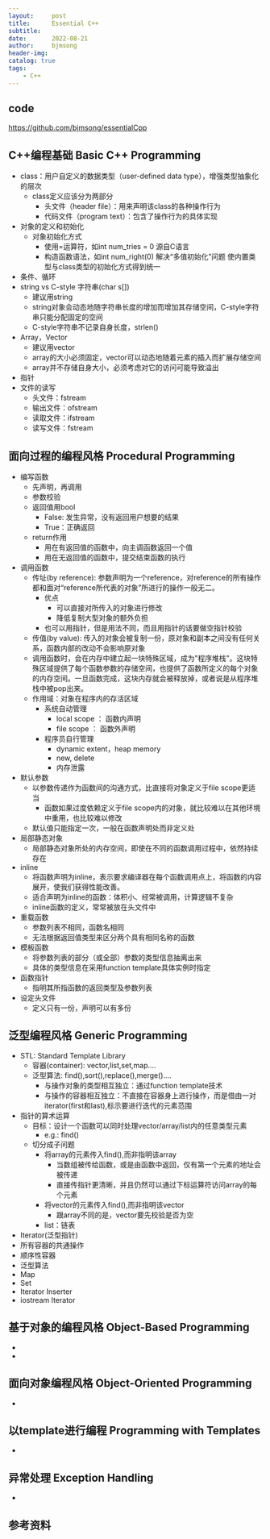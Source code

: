 ```yaml
---
layout:     post
title:      Essential C++
subtitle:   
date:       2022-08-21
author:     bjmsong
header-img: 
catalog: true
tags:
    - C++
---
```

## code
https://github.com/bjmsong/essentialCpp

## C++编程基础 Basic C++ Programming
- class：用户自定义的数据类型（user-defined data type），增强类型抽象化的层次
    - class定义应该分为两部分
        - 头文件（header file）：用来声明该class的各种操作行为
        - 代码文件（program text）：包含了操作行为的具体实现
- 对象的定义和初始化
    - 对象初始化方式
        - 使用=运算符，如int num_tries = 0
        源自C语言
        - 构造函数语法，如int num_right(0)
        解决“多值初始化”问题
        使内置类型与class类型的初始化方式得到统一
- 条件、循环
- string vs C-style 字符串(char s[])
    - 建议用string
    - string对象会动态地随字符串长度的增加而增加其存储空间，C-style字符串只能分配固定的空间
    - C-style字符串不记录自身长度，strlen()
- Array，Vector
    - 建议用vector
    - array的大小必须固定，vector可以动态地随着元素的插入而扩展存储空间
    - array并不存储自身大小，必须考虑对它的访问可能导致溢出
- 指针
- 文件的读写
    - 头文件：fstream
    - 输出文件：ofstream
    - 读取文件：ifstream
    - 读写文件：fstream

## 面向过程的编程风格 Procedural Programming
- 编写函数
    - 先声明，再调用
    - 参数校验
    - 返回值用bool
        - False: 发生异常，没有返回用户想要的结果
        - True：正确返回
    - return作用
        - 用在有返回值的函数中，向主调函数返回一个值
        - 用在无返回值的函数中，提交结束函数的执行
- 调用函数
    - 传址(by reference): 参数声明为一个reference，对reference的所有操作都和面对“reference所代表的对象”所进行的操作一般无二。
        - 优点
            - 可以直接对所传入的对象进行修改
            - 降低复制大型对象的额外负担
        - 也可以用指针，但是用法不同，而且用指针的话要做空指针校验
    - 传值(by value): 传入的对象会被复制一份，原对象和副本之间没有任何关系，函数内部的改动不会影响原对象
    - 调用函数时，会在内存中建立起一块特殊区域，成为"程序堆栈"。这块特殊区域提供了每个函数参数的存储空间，也提供了函数所定义的每个对象的内存空间。一旦函数完成，这块内存就会被释放掉，或者说是从程序堆栈中被pop出来。
    - 作用域：对象在程序内的存活区域
        - 系统自动管理
            - local scope ： 函数内声明
            - file scope ： 函数外声明
        - 程序员自行管理
            - dynamic extent，heap memory
            - new, delete
            - 内存泄露
- 默认参数
    - 以参数传递作为函数间的沟通方式，比直接将对象定义于file scope更适当
        - 函数如果过度依赖定义于file scope内的对象，就比较难以在其他环境中重用，也比较难以修改
    - 默认值只能指定一次，一般在函数声明处而非定义处
- 局部静态对象
    - 局部静态对象所处的内存空间，即使在不同的函数调用过程中，依然持续存在
- inline
    - 将函数声明为inline，表示要求编译器在每个函数调用点上，将函数的内容展开，使我们获得性能改善。
    - 适合声明为inline的函数：体积小、经常被调用，计算逻辑不复杂
    - inline函数的定义，常常被放在头文件中
- 重载函数
    - 参数列表不相同，函数名相同
    - 无法根据返回值类型来区分两个具有相同名称的函数
- 模板函数
    - 将参数列表的部分（或全部）参数的类型信息抽离出来
    - 具体的类型信息在采用function template具体实例时指定
- 函数指针
    - 指明其所指函数的返回类型及参数列表
- 设定头文件
    - 定义只有一份，声明可以有多份


## 泛型编程风格 Generic Programming
- STL: Standard Template Library
    - 容器(container): vector,list,set,map....
    - 泛型算法: find(),sort(),replace(),merge()....
        - 与操作对象的类型相互独立：通过function template技术
        - 与操作的容器相互独立：不直接在容器身上进行操作，而是借由一对iterator(first和last),标示要进行迭代的元素范围
- 指针的算术运算
    - 目标：设计一个函数可以同时处理vector/array/list内的任意类型元素
        - e.g.: find()
    - 切分成子问题
        - 将array的元素传入find(),而非指明该array
            - 当数组被传给函数，或是由函数中返回，仅有第一个元素的地址会被传递
            - 直接传指针更清晰，并且仍然可以通过下标运算符访问array的每个元素
        - 将vector的元素传入find(),而非指明该vector
            - 跟array不同的是，vector要先校验是否为空
        - list：链表
- Iterator(泛型指针)
- 所有容器的共通操作
- 顺序性容器
- 泛型算法
- Map
- Set
- Iterator Inserter
- iostream Iterator



## 基于对象的编程风格 Object-Based Programming
- 
- 


## 面向对象编程风格 Object-Oriented Programming
-


## 以template进行编程 Programming with Templates
-


## 异常处理 Exception Handling
- 


## 参考资料
